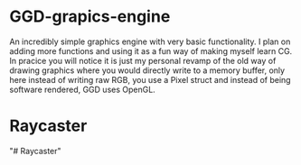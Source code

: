 # GGD-grapics-engine
An incredibly simple graphics engine with very basic functionality. I plan on adding more functions and using it as a fun way of making myself learn CG. In pracice you will notice it is just my personal revamp of the old way of drawing graphics where you would directly write to a memory buffer, only here instead of writing raw RGB, you use a Pixel struct and instead of being software rendered, GGD uses OpenGL.
# Raycaster
"# Raycaster" 
